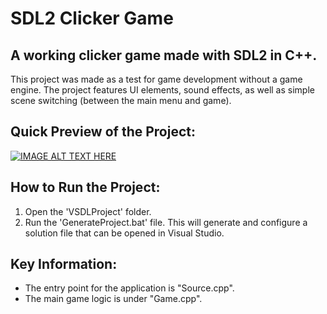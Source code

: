 # SDL2 Clicker Game

## A working clicker game made with SDL2 in C++. 

This project was made as a test for game development without a game engine. The project features UI elements, sound effects, as well as simple scene switching (between the main menu and game). 

## Quick Preview of the Project:
[![IMAGE ALT TEXT HERE](https://img.youtube.com/vi/QDlZDhPDZ5Q/0.jpg)](https://www.youtube.com/watch?v=QDlZDhPDZ5Q)

## How to Run the Project:
1. Open the 'VSDLProject' folder.
2. Run the 'GenerateProject.bat' file. This will generate and configure a solution file that can be opened in Visual Studio.

## Key Information:
* The entry point for the application is "Source.cpp".
* The main game logic is under "Game.cpp".
